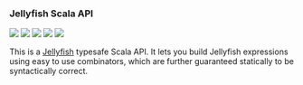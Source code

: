 ### Jellyfish Scala API

[![](https://travis-ci.org/ohnosequences/jellyfish-api.svg?branch=master)](https://travis-ci.org/ohnosequences/jellyfish-api)
[![](https://img.shields.io/codacy/???.svg)](https://www.codacy.com/app/ohnosequences/jellyfish-api)
[![](https://img.shields.io/github/release/ohnosequences/jellyfish.svg)](https://github.com/ohnosequences/jellyfish-api/releases/latest)
[![](https://img.shields.io/badge/license-AGPLv3-blue.svg)](https://tldrlegal.com/license/gnu-affero-general-public-license-v3-%28agpl-3.0%29)
[![](https://img.shields.io/badge/contact-gitter_chat-dd1054.svg)](https://gitter.im/ohnosequences/jellyfish-api)

This is a [Jellyfish](https://github.com/gmarcais/Jellyfish) typesafe Scala API. It lets you build Jellyfish expressions using easy to use combinators, which are further guaranteed statically to be syntactically correct.
